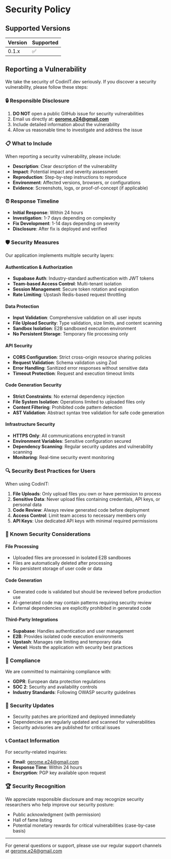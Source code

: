 # Security Policy

## Supported Versions

| Version | Supported          |
| ------- | ------------------ |
| 0.1.x   | :white_check_mark: |

## Reporting a Vulnerability

We take the security of CodinIT.dev seriously. If you discover a security vulnerability, please follow these steps:

### 🔒 Responsible Disclosure

1. **DO NOT** open a public GitHub issue for security vulnerabilities
2. Email us directly at: **gerome.e24@gmail.com**
3. Include detailed information about the vulnerability
4. Allow us reasonable time to investigate and address the issue

### 📋 What to Include

When reporting a security vulnerability, please include:

- **Description**: Clear description of the vulnerability
- **Impact**: Potential impact and severity assessment
- **Reproduction**: Step-by-step instructions to reproduce
- **Environment**: Affected versions, browsers, or configurations
- **Evidence**: Screenshots, logs, or proof-of-concept (if applicable)

### ⏰ Response Timeline

- **Initial Response**: Within 24 hours
- **Investigation**: 1-7 days depending on complexity
- **Fix Development**: 1-14 days depending on severity
- **Disclosure**: After fix is deployed and verified

### 🛡️ Security Measures

Our application implements multiple security layers:

#### Authentication & Authorization

- **Supabase Auth**: Industry-standard authentication with JWT tokens
- **Team-based Access Control**: Multi-tenant isolation
- **Session Management**: Secure token rotation and expiration
- **Rate Limiting**: Upstash Redis-based request throttling

#### Data Protection

- **Input Validation**: Comprehensive validation on all user inputs
- **File Upload Security**: Type validation, size limits, and content scanning
- **Sandbox Isolation**: E2B sandboxed execution environment
- **No Persistent Storage**: Temporary file processing only

#### API Security

- **CORS Configuration**: Strict cross-origin resource sharing policies
- **Request Validation**: Schema validation using Zod
- **Error Handling**: Sanitized error responses without sensitive data
- **Timeout Protection**: Request and execution timeout limits

#### Code Generation Security

- **Strict Constraints**: No external dependency injection
- **File System Isolation**: Operations limited to uploaded files only
- **Content Filtering**: Prohibited code pattern detection
- **AST Validation**: Abstract syntax tree validation for safe code generation

#### Infrastructure Security

- **HTTPS Only**: All communications encrypted in transit
- **Environment Variables**: Sensitive configuration secured
- **Dependency Scanning**: Regular security updates and vulnerability scanning
- **Monitoring**: Real-time security event monitoring

### 🔍 Security Best Practices for Users

When using CodinIT:

1. **File Uploads**: Only upload files you own or have permission to process
2. **Sensitive Data**: Never upload files containing credentials, API keys, or personal data
3. **Code Review**: Always review generated code before deployment
4. **Access Control**: Limit team access to necessary members only
5. **API Keys**: Use dedicated API keys with minimal required permissions

### 🚨 Known Security Considerations

#### File Processing

- Uploaded files are processed in isolated E2B sandboxes
- Files are automatically deleted after processing
- No persistent storage of user code or data

#### Code Generation

- Generated code is validated but should be reviewed before production use
- AI-generated code may contain patterns requiring security review
- External dependencies are explicitly prohibited in generated code

#### Third-Party Integrations

- **Supabase**: Handles authentication and user management
- **E2B**: Provides isolated code execution environments
- **Upstash**: Manages rate limiting and temporary data
- **Vercel**: Hosts the application with security best practices

### 📜 Compliance

We are committed to maintaining compliance with:

- **GDPR**: European data protection regulations
- **SOC 2**: Security and availability controls
- **Industry Standards**: Following OWASP security guidelines

### 🔄 Security Updates

- Security patches are prioritized and deployed immediately
- Dependencies are regularly updated and scanned for vulnerabilities
- Security advisories are published for critical issues

### 📞 Contact Information

For security-related inquiries:

- **Email**: gerome.e24@gmail.com
- **Response Time**: Within 24 hours
- **Encryption**: PGP key available upon request

### 🏆 Security Recognition

We appreciate responsible disclosure and may recognize security researchers who help improve our security posture:

- Public acknowledgment (with permission)
- Hall of fame listing
- Potential monetary rewards for critical vulnerabilities (case-by-case basis)

---

For general questions or support, please use our regular support channels at gerome.e24@gmail.com
